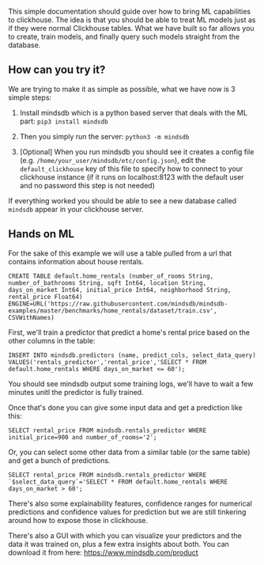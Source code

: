 This simple documentation should guide over how to bring ML capabilities to clickhouse. The idea is that you should be able to treat ML models just as if they were normal Clickhouse tables. What we have built so far allows you to create, train models, and finally query such models straight from the database. 


## How can you try it?

We are trying to make it as simple as possible, what we have now is 3 simple steps:

1. Install mindsdb which is a python based server that deals with the ML part: `pip3 install mindsdb`

2. Then you simply run the server:  `python3 -m mindsdb`

3. [Optional] When you run mindsdb you should see it creates a config file (e.g. `/home/your_user/mindsdb/etc/config.json`), edit the `default_clickhouse` key of this file to specify how to connect to your clickhouse instance (if it runs on localhost:8123 with the default user and no password this step is not needed)

If everything worked you should be able to see a new database called `mindsdb` appear in your clickhouse server.

## Hands on ML  

For the sake of this example we will use a table pulled from a url that contains information about house rentals.

```
CREATE TABLE default.home_rentals (number_of_rooms String, number_of_bathrooms String, sqft Int64, location String, days_on_market Int64, initial_price Int64, neighborhood String, rental_price Float64)  ENGINE=URL('https://raw.githubusercontent.com/mindsdb/mindsdb-examples/master/benchmarks/home_rentals/dataset/train.csv', CSVWithNames)
```

First, we'll train a predictor that predict a home's rental price based on the other columns in the table:

```
INSERT INTO mindsdb.predictors (name, predict_cols, select_data_query) VALUES('rentals_predictor','rental_price','SELECT * FROM default.home_rentals WHERE days_on_market <= 60');
```

You should see mindsdb output some training logs, we'll have to wait a few minutes unitl the predictor is fully trained.

Once that's done you can give some input data and get a prediction like this:

```
SELECT rental_price FROM mindsdb.rentals_predictor WHERE initial_price=900 and number_of_rooms='2';
```

Or, you can select some other data from a similar table (or the same table) and get a bunch of predictions.

```
SELECT rental_price FROM mindsdb.rentals_predictor WHERE `$select_data_query`='SELECT * FROM default.home_rentals WHERE days_on_market > 60';
```


There's also some explainability features, confidence ranges for numerical predictions and confidence values for prediction but we are still tinkering around how to expose those in clickhouse.

There's also a GUI with which you can visualize your predictors and the data it was trained on, plus a few extra insights about both. You can download it from here: https://www.mindsdb.com/product


